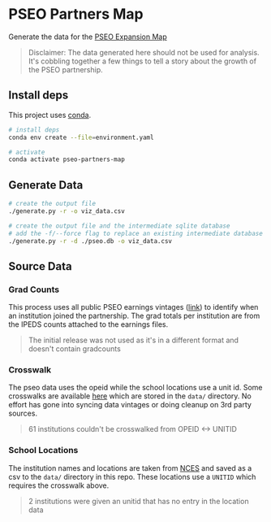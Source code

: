 # PSEO Partners Map

Generate the data for the [PSEO Expansion Map](https://observablehq.com/@jodyhoonstarr/pseo-expansion-2024-update)

> Disclaimer: The data generated here should not be used for analysis. It's cobbling together a few things to tell a story about the growth of the PSEO partnership.

## Install deps

This project uses [conda](https://conda.io/projects/conda/en/latest/user-guide/install/index.html).

```sh
# install deps
conda env create --file=environment.yaml

# activate
conda activate pseo-partners-map
```

## Generate Data

```sh
# create the output file
./generate.py -r -o viz_data.csv

# create the output file and the intermediate sqlite database
# add the -f/--force flag to replace an existing intermediate database
./generate.py -r -d ./pseo.db -o viz_data.csv
```

## Source Data

### Grad Counts

This process uses all public PSEO earnings vintages ([link](https://lehd.ces.census.gov/data/pseo/)) to identify when an institution joined the partnership. The grad totals per institution are from the IPEDS counts attached to the earnings files.

> The initial release was not used as it's in a different format and doesn't contain gradcounts

### Crosswalk

The pseo data uses the opeid while the school locations use a unit id. Some crosswalks are available [here](https://collegescorecard.ed.gov/data/) which are stored in the `data/` directory. No effort has gone into syncing data vintages or doing cleanup on 3rd party sources.

> 61 institutions couldn't be crosswalked from OPEID <-> UNITID

### School Locations

The institution names and locations are taken from [NCES](https://nces.ed.gov/programs/edge/geographic/schoollocations) and saved as a csv to the `data/` directory in this repo. These locations use a `UNITID` which requires the crosswalk above.

> 2 institutions were given an unitid that has no entry in the location data
